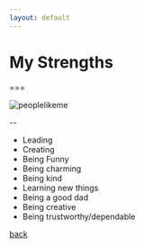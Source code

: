 ```yaml
---
layout: default
---
```


# My Strengths

===

 ![peoplelikeme](/assets/img/smartenough.gif)

--

- Leading
- Creating
- Being Funny
- Being charming
- Being kind
- Learning new things
- Being a good dad
- Being creative
- Being trustworthy/dependable

[back](./)

